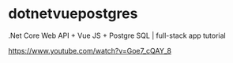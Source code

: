 # dotnetvuepostgres
.Net Core Web API + Vue JS + Postgre SQL | full-stack app tutorial  

https://www.youtube.com/watch?v=Goe7_cQAY_8
